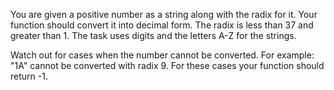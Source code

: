 You are given a positive number as a string along with the radix for it. Your function should convert it into decimal form.
The radix is less than 37 and greater than 1.
The task uses digits and the letters A-Z for the strings.

Watch out for cases when the number cannot be converted.
For example: "1A" cannot be converted with radix 9.
For these cases your function should return -1.
